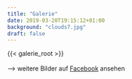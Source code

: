 ```yaml
---
title: "Galerie"
date: 2019-03-20T19:15:12+01:00
background: "clouds7.jpg"
draft: false
---
```

{{< galerie_root >}}
<br><br>--> weitere Bilder auf [Facebook](https://www.facebook.com/AkafliegFrankfurt/) ansehen
